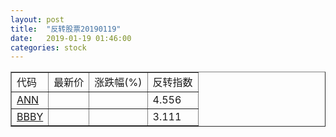 ```yaml
---
layout: post
title:  "反转股票20190119"
date:   2019-01-19 01:46:00
categories: stock
---
```


<script type="text/javascript">
var stockList = []
stockList.push('gb_ann');
stockList.push('gb_bbby');
</script>

<table border="1">
 <tr>
 <td>代码</td>
  <td>最新价</td>
  <td>涨跌幅(%)</td>
 <td>反转指数</td>
</tr>
  <tr id="ann"><td><a href="http://stock.finance.sina.com.cn/usstock/quotes/ANN.html" target="_blank">ANN</a></td><td></td><td></td><td>4.556</td></tr>
  <tr id="bbby"><td><a href="http://stock.finance.sina.com.cn/usstock/quotes/BBBY.html" target="_blank">BBBY</a></td><td></td><td></td><td>3.111</td></tr>
</table>
